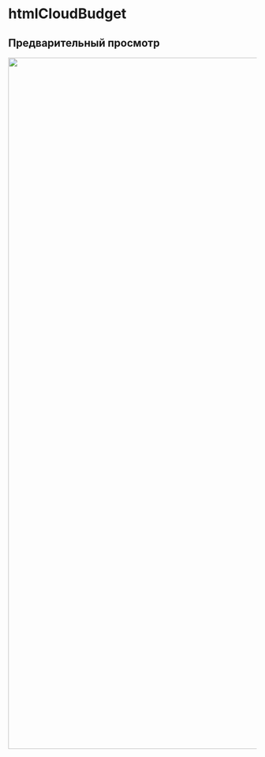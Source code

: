 # htmlCloudBudget
## Предварительный просмотр
<img src="https://media.giphy.com/media/p3dl7dVOsSMrl35shI/giphy.gif" width="1400" />
